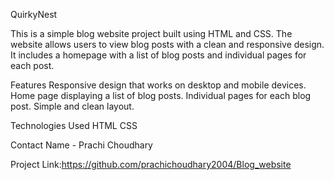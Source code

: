QuirkyNest

This is a simple blog website project built using HTML and CSS. The website allows users to view blog posts with a clean and responsive design. It includes a homepage with a list of blog posts and individual pages for each post.

Features
Responsive design that works on desktop and mobile devices.
Home page displaying a list of blog posts.
Individual pages for each blog post.
Simple and clean layout.

Technologies Used
HTML
CSS

Contact
 Name - Prachi Choudhary

Project Link:https://github.com/prachichoudhary2004/Blog_website
